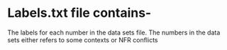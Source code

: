 # Labels.txt file contains-
The labels for each number in the data sets file. The numbers in the data sets either refers to some contexts or NFR conflicts
